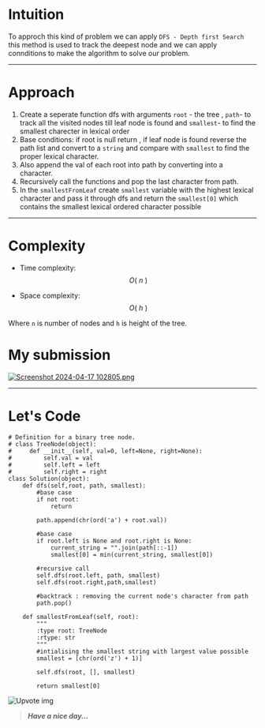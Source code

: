 # Intuition
<!-- Describe your first thoughts on how to solve this problem. -->
To approch this kind of problem we can apply `DFS - Depth first Search` this method is used to track the deepest node and we can apply connditions to make the algorithm to solve our problem.

---


# Approach
<!-- Describe your approach to solving the problem. -->
1. Create a seperate function dfs with arguments `root` - the tree  , `path`- to track all the visited nodes till leaf node is found and `smallest`- to find the smallest charecter in lexical order
2. Base conditions: if root is null return , if leaf node is found reverse the path list and convert to a `string` and  compare with `smallest` to find the proper lexical character.
3. Also append the val of each root into path by converting into a character. 
4. Recursively call the functions and pop the last character from path.
5. In the `smallestFromLeaf` create `smallest` variable with the highest lexical character and pass it through dfs and return the `smallest[0]` which contains the smallest lexical ordered character possible

---

# Complexity
- Time complexity: $$O( \ n \ )$$
<!-- Add your time complexity here, e.g. $$O(n)$$ -->

- Space complexity: $$O(\ h \ )$$
<!-- Add your space complexity here, e.g. $$O(n)$$ -->
Where `n` is number of nodes and `h` is height of the tree. 
# My submission
<a href= "https://leetcode.com/problems/smallest-string-starting-from-leaf/submissions/1234558533/?envType=daily-question&envId=2024-04-17">![Screenshot 2024-04-17 102805.png](https://assets.leetcode.com/users/images/73122cd6-8670-4e62-95e0-8a1a1f316e3c_1713331032.8762429.png)
</a>


---


# Let's Code
```
# Definition for a binary tree node.
# class TreeNode(object):
#     def __init__(self, val=0, left=None, right=None):
#         self.val = val
#         self.left = left
#         self.right = right
class Solution(object):
    def dfs(self,root, path, smallest):
        #base case
        if not root:
            return
        
        path.append(chr(ord('a') + root.val))
        
        #base case
        if root.left is None and root.right is None:
            current_string = "".join(path[::-1])
            smallest[0] = min(current_string, smallest[0])
        
        #recursive call
        self.dfs(root.left, path, smallest)
        self.dfs(root.right,path,smallest)
        
        #backtrack : removing the current node's character from path
        path.pop()
                
    def smallestFromLeaf(self, root):
        """
        :type root: TreeNode
        :rtype: str
        """
        #intialising the smallest string with largest value possible
        smallest = [chr(ord('z') + 1)]

        self.dfs(root, [], smallest)

        return smallest[0]       
```
![Upvote img](https://i.imgflip.com/28rbtl.jpg)
> ***Have a nice day...***
